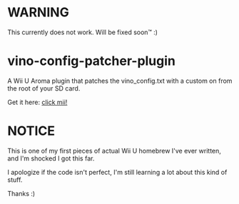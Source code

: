 # WARNING
This currently does not work. Will be fixed soon™️ :)

# vino-config-patcher-plugin
A Wii U Aroma plugin that patches the vino_config.txt with a custom on from the root of your SD card.

Get it here: <a href="https://cdn.ecliipse.app/vino-config-patcher.wps">click mii!</a>

# NOTICE
This is one of my first pieces of actual Wii U homebrew I've ever written, and I'm shocked I got this far.

I apologize if the code isn't perfect, I'm still learning a lot about this kind of stuff.

Thanks :)

